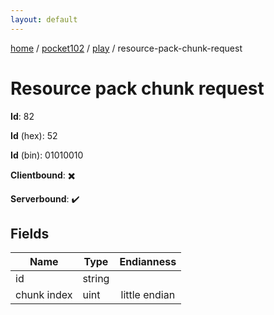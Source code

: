 ```yaml
---
layout: default
---
```


[home](/)  /  [pocket102](/protocol/pocket102)  /  [play](/protocol/pocket102/play)  /  resource-pack-chunk-request

# Resource pack chunk request

**Id**: 82

**Id** (hex): 52

**Id** (bin): 01010010

**Clientbound**: ✖️

**Serverbound**: ✔️

## Fields

Name | Type | Endianness
---|---|:---:
id | string | 
chunk index | uint | little endian

